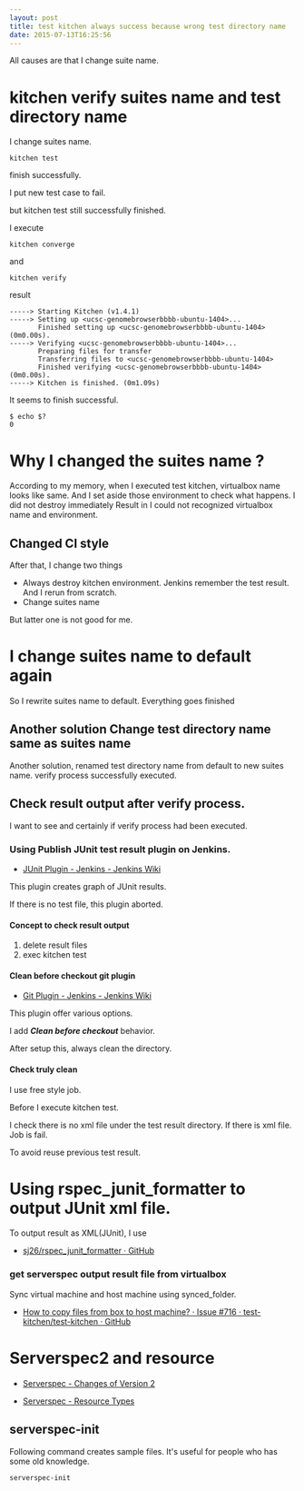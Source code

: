```yaml
---
layout: post
title: test kitchen always success because wrong test directory name
date: 2015-07-13T16:25:56
---
```


All causes are that I change suite name.

# kitchen verify suites name and test directory name

I change suites name.
```
kitchen test
```
finish successfully.

I put new test case to fail.

but kitchen test still successfully finished.

I execute

```
kitchen converge
```
and
```
kitchen verify
```
result
```
-----> Starting Kitchen (v1.4.1)
-----> Setting up <ucsc-genomebrowserbbbb-ubuntu-1404>...
       Finished setting up <ucsc-genomebrowserbbbb-ubuntu-1404> (0m0.00s).
-----> Verifying <ucsc-genomebrowserbbbb-ubuntu-1404>...
       Preparing files for transfer
       Transferring files to <ucsc-genomebrowserbbbb-ubuntu-1404>
       Finished verifying <ucsc-genomebrowserbbbb-ubuntu-1404> (0m0.00s).
-----> Kitchen is finished. (0m1.09s)
```
It seems to finish successful.

```
$ echo $?
0
```


# Why I changed the suites name ?

According to my memory, when I executed test kitchen, virtualbox name looks like same.
And I set aside those environment to check what happens.
I did not destroy immediately
Result in I could not recognized virtualbox name and environment.

## Changed CI style

After that, I change two things
* Always destroy kitchen environment. Jenkins remember the test result. And I rerun from scratch.
* Change suites name

But latter one is not good for me.


# I change suites name to default again

So I rewrite suites name to default.
Everything goes finished

## Another solution Change test directory name same as suites name

Another solution, renamed test directory name from default to new suites name.
verify process successfully executed.

## Check result output after verify process.

I want to see and certainly if verify process had been executed.

### Using Publish JUnit test result plugin on Jenkins.

* [JUnit Plugin - Jenkins - Jenkins Wiki](https://wiki.jenkins-ci.org/display/JENKINS/JUnit+Plugin)

This plugin creates graph of JUnit results.

If there is no test file, this plugin aborted.

#### Concept to check result output

1. delete result files
2. exec kitchen test

#### Clean before checkout git plugin

* [Git Plugin - Jenkins - Jenkins Wiki](https://wiki.jenkins-ci.org/display/JENKINS/Git+Plugin)

This plugin offer various options.

I add ***Clean before checkout*** behavior.

After setup this, always clean the directory.

#### Check truly clean

I use free style job.

Before I execute kitchen test.

I check there is no xml file under the test result directory.
If there is xml file.
Job is fail.

To avoid reuse previous test result.

# Using rspec_junit_formatter to output JUnit xml file.

To output result as XML(JUnit), I use

* [sj26/rspec_junit_formatter · GitHub](https://github.com/sj26/rspec_junit_formatter)

### get serverspec output result file from virtualbox

Sync virtual machine and host machine using synced_folder.

* [How to copy files from box to host machine? · Issue #716 · test-kitchen/test-kitchen · GitHub](https://github.com/test-kitchen/test-kitchen/issues/716)


# Serverspec2 and resource

* [Serverspec - Changes of Version 2](http://serverspec.org/changes-of-v2.html)

* [Serverspec - Resource Types](http://serverspec.org/resource_types.html)

## serverspec-init

Following command creates sample files.
It's useful for people who has some old knowledge.

```
serverspec-init
```
